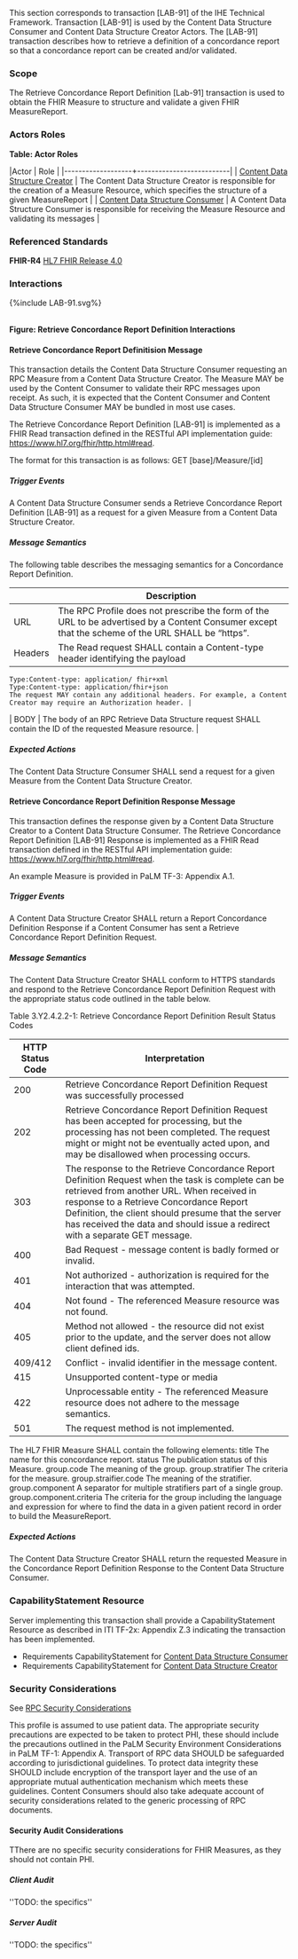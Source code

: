 This section corresponds to transaction [LAB-91] of the IHE Technical Framework. Transaction [LAB-91] is used by the Content Data Structure Consumer and Content Data Structure Creator Actors. The [LAB-91] transaction describes how to retrieve a definition of a concordance report so that a concordance report can be created and/or validated. 

### Scope

The Retrieve Concordance Report Definition [Lab-91] transaction is used to obtain the FHIR Measure to structure and validate a given FHIR MeasureReport.

### Actors Roles

**Table: Actor Roles**

|Actor | Role |
|-------------------+--------------------------|
| [Content Data Structure Creator](volume-1.html#contentdatastructurecreator)    | The Content Data Structure Creator is responsible for the creation of a Measure Resource, which specifies the structure of a given MeasureReport |
| [Content Data Structure Consumer](volume-1.html#contentdatastructureconsumer) | A Content Data Structure Consumer is responsible for receiving the Measure Resource and validating its messages |

### Referenced Standards

**FHIR-R4** [HL7 FHIR Release 4.0](http://www.hl7.org/FHIR/R4)

### Interactions

<div>
{%include LAB-91.svg%}
</div>
<br clear="all">

**Figure: Retrieve Concordance Report Definition Interactions**


#### Retrieve Concordance Report Definitision Message
This transaction details the Content Data Structure Consumer requesting an RPC Measure from a Content Data Structure Creator. The Measure MAY be used by the Content Consumer to validate their RPC messages upon receipt. As such, it is expected that the Content Consumer and Content Data Structure Consumer MAY be bundled in most use cases.

The Retrieve Concordance Report Definition [LAB-91] is implemented as a FHIR Read transaction defined in the RESTful API implementation guide: https://www.hl7.org/fhir/http.html#read. 

The format for this transaction is as follows:
GET [base]/Measure/[id]



##### Trigger Events

A Content Data Structure Consumer sends a Retrieve Concordance Report Definition [LAB-91] as a request for a given Measure from a Content Data Structure Creator.

##### Message Semantics

The following table describes the messaging semantics for a Concordance Report Definition.

|             | Description |
| ----------- | ----------- |
| URL         | The RPC Profile does not prescribe the form of the URL to be advertised by a Content Consumer except that the scheme of the URL SHALL be “https”. |
| Headers     | The Read request SHALL contain a Content-type header identifying the payload
    Type:Content-type: application/ fhir+xml
    Type:Content-type: application/fhir+json
    The request MAY contain any additional headers. For example, a Content Creator may require an Authorization header. |
| BODY        | The body of an RPC Retrieve Data Structure request SHALL contain the ID of the requested Measure resource. |

##### Expected Actions

The Content Data Structure Consumer SHALL send a request for a given Measure from the Content Data Structure Creator. 

#### Retrieve Concordance Report Definition Response Message

This transaction defines the response given by a Content Data Structure Creator to a Content Data Structure Consumer. 
The Retrieve Concordance Report Definition [LAB-91] Response is implemented as a FHIR Read transaction defined in the RESTful API implementation guide: https://www.hl7.org/fhir/http.html#read. 

An example Measure is provided in PaLM TF-3: Appendix A.1.

##### Trigger Events

A Content Data Structure Creator SHALL return a Report Concordance Definition Response if a Content Consumer has sent a Retrieve Concordance Report Definition Request. 

##### Message Semantics

The Content Data Structure Creator SHALL conform to HTTPS standards and respond to the Retrieve Concordance Report Definition Request with the appropriate status code outlined in the table below.

Table 3.Y2.4.2.2-1: Retrieve Concordance Report Definition Result Status Codes

| HTTP Status Code | Interpretation |
| ---------------- | -------------- |
| 200              | Retrieve Concordance Report Definition Request was successfully processed |
| 202              | Retrieve Concordance Report Definition Request has been accepted for processing, but the processing has not been completed. The request might or might not be eventually acted upon, and may be disallowed when processing occurs. |
| 303              | The response to the Retrieve Concordance Report Definition Request when the task is complete can be retrieved from another URL. When received in response to a Retrieve Concordance Report Definition, the client should presume that the server has received the data and should issue a redirect with a separate GET message. |
| 400              | Bad Request - message content is badly formed or invalid. |
| 401              | Not authorized - authorization is required for the interaction that was attempted. |
| 404              | Not found - The referenced Measure resource was not found. |
| 405              | Method not allowed - the resource did not exist prior to the update, and the server does not allow client defined ids. |
| 409/412          | Conflict - invalid identifier in the message content. |
| 415              | Unsupported content-type or media |
| 422              | Unprocessable entity - The referenced Measure resource does not adhere to the message semantics. |
| 501              | The request method is not implemented. |

The HL7 FHIR Measure SHALL contain the following elements: 
title
	The name for this concordance report.
status
	The publication status of this Measure.
group.code
	The meaning of the group.
group.stratifier
	The criteria for the measure.
group.straifier.code
	The meaning of the stratifier.
group.component 
	A separator for multiple stratifiers part of a single group.
group.component.criteria
The criteria for the group including the language and expression for where to find the data in a given patient record in order to build the MeasureReport.


##### Expected Actions

The Content Data Structure Creator SHALL return the requested Measure in the Concordance Report Definition Response to the Content Data Structure Consumer.

### CapabilityStatement Resource

Server implementing this transaction shall provide a CapabilityStatement Resource as described in ITI TF-2x: Appendix Z.3 indicating the transaction has been implemented. 
* Requirements CapabilityStatement for [Content Data Structure Consumer](CapabilityStatement-IHE.RPC.ContentDataStructureConsumer.html)
* Requirements CapabilityStatement for [Content Data Structure Creator](CapabilityStatement-IHE.RPC.ContentDataStructureCreator.html)

### Security Considerations

See [RPC Security Considerations](volume-1.html#security-considerations)

This profile is assumed to use patient data. The appropriate security precautions are expected to be taken to protect PHI, these should include the precautions outlined in the PaLM Security Environment Considerations in PaLM TF-1: Appendix A.
Transport of RPC data SHOULD be safeguarded according to jurisdictional guidelines. To protect data integrity these SHOULD include encryption of the transport layer and the use of an appropriate mutual authentication mechanism which meets these guidelines. 
Content Consumers should also take adequate account of security considerations related to the generic processing of RPC documents.

#### Security Audit Considerations

TThere are no specific security considerations for FHIR Measures, as they should not contain PHI.

##### Client Audit 

''TODO: the specifics''

##### Server Audit 

''TODO: the specifics''